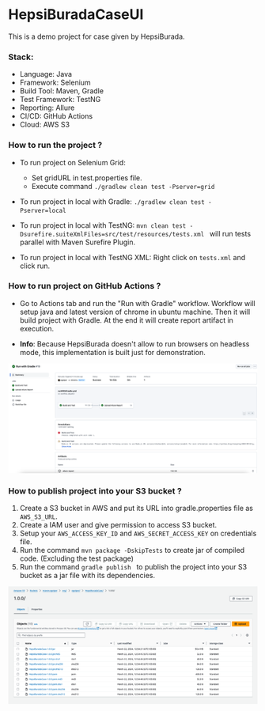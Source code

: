 # HepsiBuradaCaseUI

This is a demo project for case given by HepsiBurada.

### Stack:
- Language: Java
- Framework: Selenium
- Build Tool: Maven, Gradle
- Test Framework: TestNG
- Reporting: Allure
- CI/CD: GitHub Actions
- Cloud: AWS S3

### How to run the project ?
- To run project on Selenium Grid:
  - Set gridURL in test.properties file.
  - Execute command `./gradlew clean test -Pserver=grid`


- To run project in local with Gradle: `./gradlew clean test -Pserver=local`


- To run project in local with TestNG: `mvn clean test -Dsurefire.suiteXmlFiles=src/test/resources/tests.xml
  ` will run tests parallel with Maven Surefire Plugin.


- To run project in local with TestNG XML: Right click on `tests.xml` and click run. 

### How to run project on GitHub Actions ?
- Go to Actions tab and run the "Run with Gradle" workflow. Workflow will setup java and latest version of chrome in ubuntu machine. Then it will build project with Gradle. At the end it will create report artifact in execution.


- <b>Info</b>: Because HepsiBurada doesn't allow to run browsers on headless mode, this implementation is built just for demonstration.

![readme_img_2.png](images%2Freadme_img_2.png)

### How to publish project into your S3 bucket ?

1. Create a S3 bucket in AWS and put its URL into gradle.properties file as `AWS_S3_URL`.
2. Create a IAM user and give permission to access S3 bucket.
3. Setup your `AWS_ACCESS_KEY_ID` and `AWS_SECRET_ACCESS_KEY` on credentials file.
4. Run the command `mvn package -DskipTests` to create jar of compiled code. (Excluding the test package)
6. Run the command `gradle publish ` to publish the project into your S3 bucket as a jar file with its dependencies. 

![readme_img_1.png](images%2Freadme_img_1.png)
